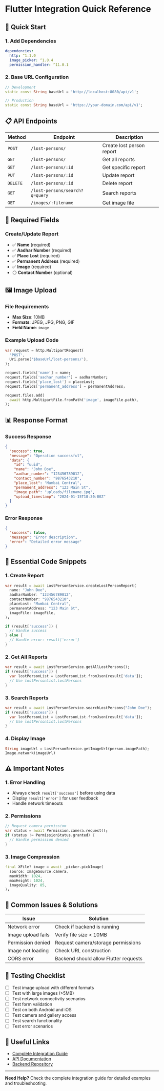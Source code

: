 # Flutter Integration Quick Reference

## 🚀 Quick Start

### 1. Add Dependencies
```yaml
dependencies:
  http: ^1.1.0
  image_picker: ^1.0.4
  permission_handler: ^11.0.1
```

### 2. Base URL Configuration
```dart
// Development
static const String baseUrl = 'http://localhost:8080/api/v1';

// Production
static const String baseUrl = 'https://your-domain.com/api/v1';
```

## 📋 API Endpoints

| Method | Endpoint | Description |
|--------|----------|-------------|
| `POST` | `/lost-persons/` | Create lost person report |
| `GET` | `/lost-persons/` | Get all reports |
| `GET` | `/lost-persons/:id` | Get specific report |
| `PUT` | `/lost-persons/:id` | Update report |
| `DELETE` | `/lost-persons/:id` | Delete report |
| `GET` | `/lost-persons/search?q=query` | Search reports |
| `GET` | `/images/:filename` | Get image file |

## 📝 Required Fields

### Create/Update Report
- ✅ **Name** (required)
- ✅ **Aadhar Number** (required)
- ✅ **Place Lost** (required)
- ✅ **Permanent Address** (required)
- ✅ **Image** (required)
- ⚪ **Contact Number** (optional)

## 🖼️ Image Upload

### File Requirements
- **Max Size**: 10MB
- **Formats**: JPEG, JPG, PNG, GIF
- **Field Name**: `image`

### Example Upload Code
```dart
var request = http.MultipartRequest(
  'POST',
  Uri.parse('$baseUrl/lost-persons/'),
);

request.fields['name'] = name;
request.fields['aadhar_number'] = aadharNumber;
request.fields['place_lost'] = placeLost;
request.fields['permanent_address'] = permanentAddress;

request.files.add(
  await http.MultipartFile.fromPath('image', imageFile.path),
);
```

## 📊 Response Format

### Success Response
```json
{
  "success": true,
  "message": "Operation successful",
  "data": {
    "id": "uuid",
    "name": "John Doe",
    "aadhar_number": "123456789012",
    "contact_number": "9876543210",
    "place_lost": "Mumbai Central",
    "permanent_address": "123 Main St",
    "image_path": "uploads/filename.jpg",
    "upload_timestamp": "2024-01-15T10:30:00Z"
  }
}
```

### Error Response
```json
{
  "success": false,
  "message": "Error description",
  "error": "Detailed error message"
}
```

## 🔧 Essential Code Snippets

### 1. Create Report
```dart
var result = await LostPersonService.createLostPersonReport(
  name: "John Doe",
  aadharNumber: "123456789012",
  contactNumber: "9876543210",
  placeLost: "Mumbai Central",
  permanentAddress: "123 Main St",
  imageFile: imageFile,
);

if (result['success']) {
  // Handle success
} else {
  // Handle error: result['error']
}
```

### 2. Get All Reports
```dart
var result = await LostPersonService.getAllLostPersons();
if (result['success']) {
  var lostPersonList = LostPersonList.fromJson(result['data']);
  // Use lostPersonList.lostPersons
}
```

### 3. Search Reports
```dart
var result = await LostPersonService.searchLostPersons("John Doe");
if (result['success']) {
  var lostPersonList = LostPersonList.fromJson(result['data']);
  // Use lostPersonList.lostPersons
}
```

### 4. Display Image
```dart
String imageUrl = LostPersonService.getImageUrl(person.imagePath);
Image.network(imageUrl)
```

## ⚠️ Important Notes

### 1. Error Handling
- Always check `result['success']` before using data
- Display `result['error']` for user feedback
- Handle network timeouts

### 2. Permissions
```dart
// Request camera permission
var status = await Permission.camera.request();
if (status != PermissionStatus.granted) {
  // Handle permission denied
}
```

### 3. Image Compression
```dart
final XFile? image = await _picker.pickImage(
  source: ImageSource.camera,
  maxWidth: 1024,
  maxHeight: 1024,
  imageQuality: 85,
);
```

## 🐛 Common Issues & Solutions

| Issue | Solution |
|-------|----------|
| Network error | Check if backend is running |
| Image upload fails | Verify file size < 10MB |
| Permission denied | Request camera/storage permissions |
| Image not loading | Check URL construction |
| CORS error | Backend should allow Flutter requests |

## 📱 Testing Checklist

- [ ] Test image upload with different formats
- [ ] Test with large images (>5MB)
- [ ] Test network connectivity scenarios
- [ ] Test form validation
- [ ] Test on both Android and iOS
- [ ] Test camera and gallery access
- [ ] Test search functionality
- [ ] Test error scenarios

## 🔗 Useful Links

- [Complete Integration Guide](FLUTTER_INTEGRATION_GUIDE.md)
- [API Documentation](API_DOCUMENTATION.md)
- [Backend Repository](README.md)

---

**Need Help?** Check the complete integration guide for detailed examples and troubleshooting.
